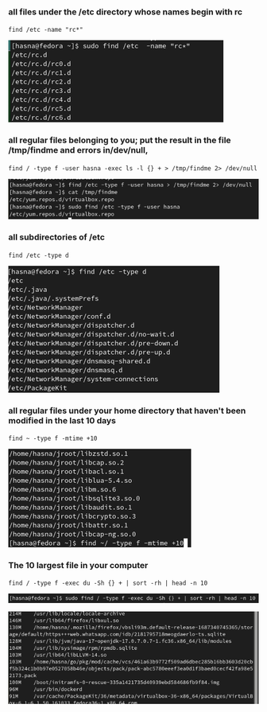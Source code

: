 ### all files under the /etc directory whose names begin with rc
`find /etc -name "rc*"`

![](images/af5c7047-6331-4a9d-98c0-7aedb3fde353.png)

### all regular files belonging to you; put the result in the file /tmp/findme and errors in/dev/null,
`find / -type f -user hasna -exec ls -l {} + > /tmp/findme 2> /dev/null`

![](images/d14a83ac-4c8f-4df9-9721-38e7354d8f51.png)

### all subdirectories of /etc
`find /etc -type d`

![](<images/fa0c8f9e-f8f5-4d7d-9242-e53d67b2ff95 (1).png>)

### all regular files under your home directory that haven't been modified in the last 10 days
`find ~ -type f -mtime +10`

![](<images/919c40cb-1246-4a30-9da1-09d8f246e1ec (1).png>)

### The 10 largest file in your computer
`find / -type f -exec du -Sh {} + | sort -rh | head -n 10`

![](<images/eb4ecce7-f20c-454f-aaef-3c429e5867da (1).png>)

![](<images/75daff16-e44e-45d6-adab-f7333ea85727 (1).png>)